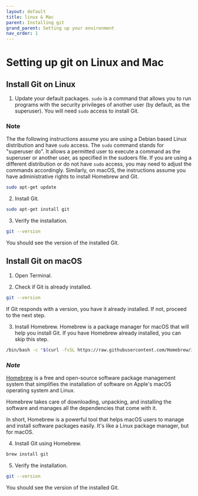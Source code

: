 ```yaml
---
layout: default
title: linux & Mac
parent: Installing git
grand_parent: Setting up your environment
nav_order: 1
---
```


# Setting up git on Linux and Mac

## Install Git on Linux

1. Update your default packages. `sudo` is a command that allows you to run programs with the security privileges of another user (by default, as the superuser). You will need `sudo` access to install Git.

### Note

The the following instructions assume you are using a Debian based Linux distribution and have `sudo` access. The `sudo` command stands for "superuser do". It allows a permitted user to execute a command as the superuser or another user, as specified in the sudoers file. If you are using a different distribution or do not have `sudo` access, you may need to adjust the commands accordingly. Similarly, on macOS, the instructions assume you have administrative rights to install Homebrew and Git.

```bash
sudo apt-get update
```

2. Install Git.

```bash
sudo apt-get install git
```

3. Verify the installation.

```bash
git --version
```

You should see the version of the installed Git.

## Install Git on macOS

1. Open Terminal.

2. Check if Git is already installed.

```bash
git --version
```

If Git responds with a version, you have it already installed. If not, proceed to the next step.

3. Install Homebrew. Homebrew is a package manager for macOS that will help you install Git. If you have Homebrew already installed, you can skip this step.

```bash
/bin/bash -c "$(curl -fsSL https://raw.githubusercontent.com/Homebrew/install/HEAD/install.sh)"
```

### _Note_

[Homebrew](https://brew.sh/) is a free and open-source software package management system that simplifies the installation of software on Apple's macOS operating system and Linux.

Homebrew takes care of downloading, unpacking, and installing the software and manages all the dependencies that come with it.

In short, Homebrew is a powerful tool that helps macOS users to manage and install software packages easily. It's like a Linux package manager, but for macOS.

4. Install Git using Homebrew.

```bash
brew install git
```

5. Verify the installation. 

```bash
git --version
```

You should see the version of the installed Git.
